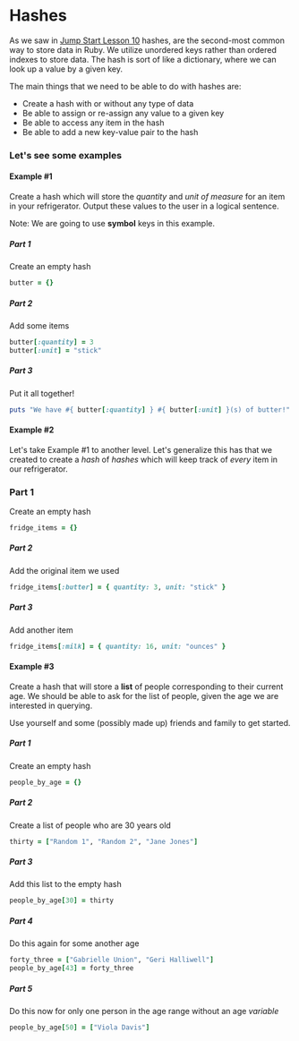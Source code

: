 # Hashes

As we saw in [Jump Start Lesson 10](https://github.com/Ada-Developers-Academy/jump-start/blob/master/lessons/11-basic-data-structs/notes/hashes.md) hashes, are the second-most common way to store data in Ruby. We utilize unordered keys rather than ordered indexes to store data. The hash is sort of like a dictionary, where we can look up a value by a given key.

The main things that we need to be able to do with hashes are:
- Create a hash with or without any type of data  
- Be able to assign or re-assign any value to a given key
- Be able to access any item in the hash
- Be able to add a new key-value pair to the hash


### Let's see some examples
#### Example #1
Create a hash which will store the _quantity_ and _unit of measure_ for an item in your refrigerator. Output these values to the user in a logical sentence.

Note: We are going to use **symbol** keys in this example.

##### Part 1
Create an empty hash
```ruby
butter = {}
```

##### Part 2
Add some items
```ruby
butter[:quantity] = 3
butter[:unit] = "stick"
```

##### Part 3
Put it all together!
```ruby
puts "We have #{ butter[:quantity] } #{ butter[:unit] }(s) of butter!"
```

#### Example #2
Let's take Example #1 to another level. Let's generalize this has that we created to create a _hash_ of _hashes_ which will keep track of _every_ item in our refrigerator.

### Part 1
Create an empty hash
```ruby
fridge_items = {}
```

##### Part 2
Add the original item we used
```ruby
fridge_items[:butter] = { quantity: 3, unit: "stick" }
```

##### Part 3
Add another item
```ruby
fridge_items[:milk] = { quantity: 16, unit: "ounces" }
```


#### Example #3
Create a hash that will store a **list** of people corresponding to their current age. We should be able to ask for the list of people, given the age we are interested in querying.

Use yourself and some (possibly made up) friends and family to get started.

##### Part 1
Create an empty hash
```ruby
people_by_age = {}
```

##### Part 2
Create a list of people who are 30 years old
```ruby
thirty = ["Random 1", "Random 2", "Jane Jones"]
```

##### Part 3
Add this list to the empty hash
```ruby
people_by_age[30] = thirty
```

##### Part 4
Do this again for some another age
```ruby
forty_three = ["Gabrielle Union", "Geri Halliwell"]
people_by_age[43] = forty_three
```

##### Part 5
Do this now for only one person in the age range without an age _variable_
```ruby
people_by_age[50] = ["Viola Davis"]
```
